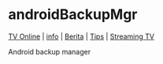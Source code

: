 androidBackupMgr
================

<a href="http://tvonline.garudanews.com">TV Online</a> | <a href="http://lembayung-kelam.blogspot.com">info</a> | <a href="http://www.garudanews.com">Berita</a> | <a href="http://www.siputih.com">Tips</a> | <a href="http://www.okstreaming.com">Streaming TV</a>

Android backup manager
